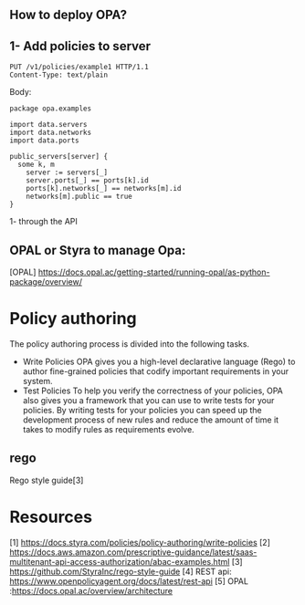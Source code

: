 ## How to deploy OPA?



## 1- Add policies to server
```
PUT /v1/policies/example1 HTTP/1.1
Content-Type: text/plain
```
Body:
```
package opa.examples

import data.servers
import data.networks
import data.ports

public_servers[server] {
  some k, m
	server := servers[_]
	server.ports[_] == ports[k].id
	ports[k].networks[_] == networks[m].id
	networks[m].public == true
}
```
1- through the API

## OPAL or Styra to manage Opa:

[OPAL] https://docs.opal.ac/getting-started/running-opal/as-python-package/overview/


# Policy authoring
The policy authoring process is divided into the following tasks.

- Write Policies
OPA gives you a high-level declarative language (Rego) to author fine-grained policies that codify important requirements in your system.
- Test Policies
To help you verify the correctness of your policies, OPA also gives you a framework that you can use to write tests for your policies. By writing tests for your policies you can speed up the development process of new rules and reduce the amount of time it takes to modify rules as requirements evolve.

## rego

Rego style guide[3]

# Resources
[1] https://docs.styra.com/policies/policy-authoring/write-policies
[2] https://docs.aws.amazon.com/prescriptive-guidance/latest/saas-multitenant-api-access-authorization/abac-examples.html
[3] https://github.com/StyraInc/rego-style-guide
[4] REST api: https://www.openpolicyagent.org/docs/latest/rest-api
[5] OPAL :https://docs.opal.ac/overview/architecture